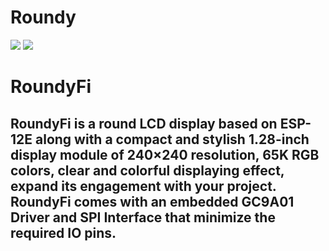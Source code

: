 # Roundy
<img src= "https://github.com/sbcshop/Roundy/blob/main/images/img1.jpg" />
<img src= "https://github.com/sbcshop/Roundy/blob/main/images/img.png" />

# RoundyFi

## RoundyFi is a round LCD display based on ESP-12E along with a compact and stylish 1.28-inch display module of 240×240 resolution, 65K RGB colors, clear and colorful displaying effect, expand its engagement with your project. RoundyFi comes with an embedded GC9A01 Driver and SPI Interface that minimize the required IO pins.



